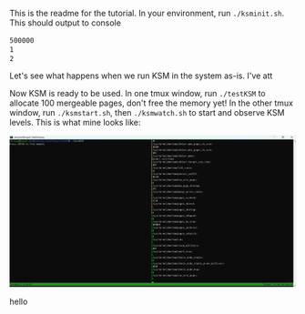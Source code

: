 This is the readme for the tutorial. In your environment, run `./ksminit.sh`. This should output to console
```
500000
1
2
```
Let's see what happens when we run KSM in the system as-is. I've att
  
Now KSM is ready to be used. In one tmux window, run `./testKSM` to allocate 100 mergeable pages, don't free the memory yet! In the other tmux window, run `./ksmstart.sh`, then `./ksmwatch.sh` to start and observe KSM levels. This is what mine looks like:  

![screenshot](../Images/testKSM.png)  

hello